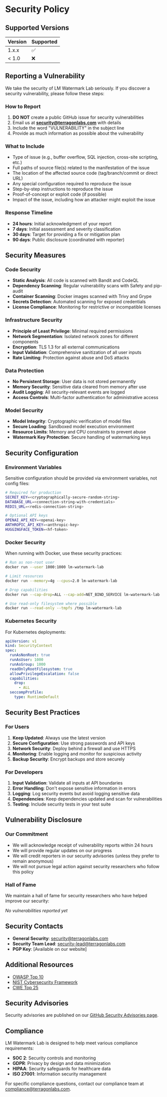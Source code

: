 # Security Policy

## Supported Versions

| Version | Supported          |
| ------- | ------------------ |
| 1.x.x   | :white_check_mark: |
| < 1.0   | :x:                |

## Reporting a Vulnerability

We take the security of LM Watermark Lab seriously. If you discover a security vulnerability, please follow these steps:

### How to Report

1. **DO NOT** create a public GitHub issue for security vulnerabilities
2. Email us at **security@terragonlabs.com** with details
3. Include the word "VULNERABILITY" in the subject line
4. Provide as much information as possible about the vulnerability

### What to Include

- Type of issue (e.g., buffer overflow, SQL injection, cross-site scripting, etc.)
- Full paths of source file(s) related to the manifestation of the issue
- The location of the affected source code (tag/branch/commit or direct URL)
- Any special configuration required to reproduce the issue
- Step-by-step instructions to reproduce the issue
- Proof-of-concept or exploit code (if possible)
- Impact of the issue, including how an attacker might exploit the issue

### Response Timeline

- **24 hours**: Initial acknowledgment of your report
- **7 days**: Initial assessment and severity classification
- **30 days**: Target for providing a fix or mitigation plan
- **90 days**: Public disclosure (coordinated with reporter)

## Security Measures

### Code Security

- **Static Analysis**: All code is scanned with Bandit and CodeQL
- **Dependency Scanning**: Regular vulnerability scans with Safety and pip-audit
- **Container Scanning**: Docker images scanned with Trivy and Grype
- **Secrets Detection**: Automated scanning for exposed credentials
- **License Compliance**: Monitoring for restrictive or incompatible licenses

### Infrastructure Security

- **Principle of Least Privilege**: Minimal required permissions
- **Network Segmentation**: Isolated network zones for different components
- **Encryption**: TLS 1.3 for all external communications
- **Input Validation**: Comprehensive sanitization of all user inputs
- **Rate Limiting**: Protection against abuse and DoS attacks

### Data Protection

- **No Persistent Storage**: User data is not stored permanently
- **Memory Security**: Sensitive data cleared from memory after use
- **Audit Logging**: All security-relevant events are logged
- **Access Controls**: Multi-factor authentication for administrative access

### Model Security

- **Model Integrity**: Cryptographic verification of model files
- **Secure Loading**: Sandboxed model execution environment
- **Resource Limits**: Memory and CPU constraints to prevent abuse
- **Watermark Key Protection**: Secure handling of watermarking keys

## Security Configuration

### Environment Variables

Sensitive configuration should be provided via environment variables, not config files:

```bash
# Required for production
SECRET_KEY=<cryptographically-secure-random-string>
DATABASE_URL=<connection-string-with-credentials>
REDIS_URL=<redis-connection-string>

# Optional API keys
OPENAI_API_KEY=<openai-key>
ANTHROPIC_API_KEY=<anthropic-key>
HUGGINGFACE_TOKEN=<hf-token>
```

### Docker Security

When running with Docker, use these security practices:

```bash
# Run as non-root user
docker run --user 1000:1000 lm-watermark-lab

# Limit resources
docker run --memory=4g --cpus=2.0 lm-watermark-lab

# Drop capabilities
docker run --cap-drop=ALL --cap-add=NET_BIND_SERVICE lm-watermark-lab

# Use read-only filesystem where possible
docker run --read-only --tmpfs /tmp lm-watermark-lab
```

### Kubernetes Security

For Kubernetes deployments:

```yaml
apiVersion: v1
kind: SecurityContext
spec:
  runAsNonRoot: true
  runAsUser: 1000
  runAsGroup: 1000
  readOnlyRootFilesystem: true
  allowPrivilegeEscalation: false
  capabilities:
    drop:
      - ALL
  seccompProfile:
    type: RuntimeDefault
```

## Security Best Practices

### For Users

1. **Keep Updated**: Always use the latest version
2. **Secure Configuration**: Use strong passwords and API keys
3. **Network Security**: Deploy behind a firewall and use HTTPS
4. **Monitoring**: Enable logging and monitor for suspicious activity
5. **Backup Security**: Encrypt backups and store securely

### For Developers

1. **Input Validation**: Validate all inputs at API boundaries
2. **Error Handling**: Don't expose sensitive information in errors
3. **Logging**: Log security events but avoid logging sensitive data
4. **Dependencies**: Keep dependencies updated and scan for vulnerabilities
5. **Testing**: Include security tests in your test suite

## Vulnerability Disclosure

### Our Commitment

- We will acknowledge receipt of vulnerability reports within 24 hours
- We will provide regular updates on our progress
- We will credit reporters in our security advisories (unless they prefer to remain anonymous)
- We will not pursue legal action against security researchers who follow this policy

### Hall of Fame

We maintain a hall of fame for security researchers who have helped improve our security:

*No vulnerabilities reported yet*

## Security Contacts

- **General Security**: security@terragonlabs.com
- **Security Team Lead**: security-lead@terragonlabs.com
- **PGP Key**: [Available on our website]

## Additional Resources

- [OWASP Top 10](https://owasp.org/www-project-top-ten/)
- [NIST Cybersecurity Framework](https://www.nist.gov/cyberframework)
- [CWE Top 25](https://cwe.mitre.org/top25/archive/2023/2023_top25_list.html)

## Security Advisories

Security advisories are published on our [GitHub Security Advisories page](https://github.com/terragon-labs/lm-watermark-lab/security/advisories).

## Compliance

LM Watermark Lab is designed to help meet various compliance requirements:

- **SOC 2**: Security controls and monitoring
- **GDPR**: Privacy by design and data minimization
- **HIPAA**: Security safeguards for healthcare data
- **ISO 27001**: Information security management

For specific compliance questions, contact our compliance team at compliance@terragonlabs.com.